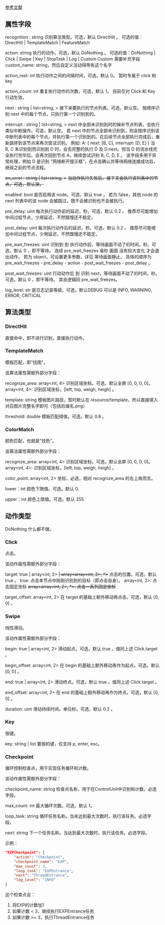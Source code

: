 [参考文献](https://github.com/MaaXYZ/MaaFramework/blob/main/docs/zh_cn/3.1-%E4%BB%BB%E5%8A%A1%E6%B5%81%E6%B0%B4%E7%BA%BF%E5%8D%8F%E8%AE%AE.md)

## 属性字段
recognition : string
识别算法类型。可选，默认 DirectHit 。
可选的值：DirectHit | TemplateMatch | FeatureMatch 

action: string
执行的动作。可选，默认 DoNothing 。
可选的值：DoNothing | Click | Swipe | Key | StopTask | Log | Custom
Custom 需要补充字段 custom_name: string，然后自定义活动得带有这个名字

action_rest: int
执行动作之间的间隔时间，可选，默认 0。
暂时专属于 click 和 key

action_count: int
重复执行动作的次数，可选，默认 1。
目前仅对 Click 和 Key 行动生效。

next : string | list<string, >
接下来要执行的节点列表。可选，默认空。
按顺序识别 next 中的每个节点，只执行第一个识别到的。

interrupt : string | list<string, >
next 中全部未识别到时的候补节点列表，会执行类似中断操作。可选，默认空。
若 next 中的节点全部未识别到，则会按序识别该中断列表中的每个节点，并执行第一个识别到的。在后续节点全部执行完成后，重新跳转到该节点来再次尝试识别。
例如: A: { next: [B, C], interrupt: [D, E] }
当 B, C 未识别到而识别到 D 时，会去完整的执行 D 及 D.next。但当 D 的流水线完全执行完毕后。会再次回到节点 A，继续尝试识别 B, C, D, E 。
该字段多用于异常处理，例如 D 是识别 "网络断开提示框"，在点击确认并等待网络连接成功后，继续之前的节点流程。

~~on_error : string | list<string, >~~
~~当动作执行失败后，接下来会执行该列表中的节点。可选，默认空。~~

enabled: bool
是否启用该 node。可选，默认 true 。
若为 false，其他 node 的 next 列表中的该 node 会被跳过，既不会被识别也不会被执行。

pre_delay: uint
每次执行动作前的延迟，秒。可选，默认 0.2 。
推荐尽可能增加中间过程节点，少用延迟，不然既慢还不稳定。

post_delay: uint
每次执行动作后的延迟，秒。可选，默认 0.2 。
推荐尽可能增加中间过程节点，少用延迟，不然既慢还不稳定。

pre_wait_freezes: uint 
识别到 到 执行动作前，等待画面不动了的时间，秒。可选，默认 0 ，即不等待。
连续 pre_wait_freezes 毫秒 画面 没有较大变化 才会退出动作。
若为 object，可设置更多参数，详见 等待画面静止。
具体的顺序为 pre_wait_freezes - pre_delay - action - post_wait_freezes - post_delay 。

post_wait_freezes: uint 
行动动作后 到 识别 next，等待画面不动了的时间，秒。可选，默认 0 ，即不等待。
其余逻辑同 pre_wait_freezes。

log_level: str
是日志记录等级，可选，默认DEBUG
可以是 INFO, WARNING, ERROR, CRITICAL


## 算法类型
### DirectHit
直接命中，即不进行识别，直接执行动作。

### TemplateMatch
模板匹配，即"找图"。

该算法属性需额外部分字段：

recognize_area: array<int, 4> 
识别区域坐标。可选，默认全屏 [0, 0, 0, 0]。
array<int, 4>: 识别区域坐标，[left, top, weigh, heigh] 。

template: string 
模板图片路径，暂时默认在 resource/template，所以直接填入对应图片完整名字即可（包括后缀名.png）

threshold: double 
模板匹配阈值。可选，默认 0.8 。

### ColorMatch
颜色匹配，也就是"找色"。

该算法属性需额外部分字段：

recognize_area: array<int, 4> 
识别区域坐标。可选，默认全屏 [0, 0, 0, 0]。
array<int, 4>: 识别区域坐标，[left, top, weigh, heigh] 。

color_point: array<int, 2>
坐标，必选，相对 recognize_area 的左上角而言。

lower：int
颜色下限值。可选。默认 0.

upper：int
颜色上限值。可选。默认 255.


## 动作类型
DoNothing
什么都不做。

### Click
点击。

该动作属性需额外部分字段：

target: true | array<int, 2> ~~| array<array<int, 2>, *>~~
点击的位置。可选，默认 true 。
true: 点击本节点中刚刚识别到的目标（即点击自身）。
array<int, 2>: 点击固定坐标
~~array<array<int, 2>, *>: 点击一系列固定坐标~~

target_offset: array<int, 2>
在 target 的基础上额外移动再点击。可选，默认 [0, 0] 。



### Swipe
线性滑动。

该动作属性需额外部分字段：

begin: true | array<int, 2>
滑动起点。可选，默认 true 。值同上述 Click.target 。

begin_offset: array<int, 2>
在 begin 的基础上额外移动再作为起点。可选，默认 [0, 0] 。

end: true | array<int, 2>
滑动终点。可选，默认 true 。值同上述 Click.target 。

end_offset: array<int, 2>
在 end 的基础上额外移动再作为终点。可选，默认 [0, 0] 。

duration: uint
滑动持续时间，单位秒。可选，默认 0.2 。


### Key
按键。

key: string | list<string>
要按的键，仅支持 p, enter, esc。

### Checkpoint
循环控制检查点，用于实现任务循环和计数。

该动作属性需额外部分字段：

checkpoint_name: string
检查点名称，用于在ControlUnit中识别和计数。必选字段。

max_count: int
最大循环次数。可选，默认 1。

loop_task: string
循环任务名称。当未达到最大次数时，执行该任务。必选字段。

next: string
下一个任务名称。当达到最大次数时，执行该任务。必选字段。

示例：
```json
"EXPCheckpoint": {
    "action": "Checkpoint",
    "checkpoint_name": "EXP",
    "max_count": 3,
    "loop_task": "EXPEntrance",
    "next": "ThreadEntrance",
    "log_level": "INFO"
}
```
这个检查点会：
1. 将EXP的计数加1
2. 如果计数 < 3，继续执行EXPEntrance任务
3. 如果计数 >= 3，执行ThreadEntrance任务

